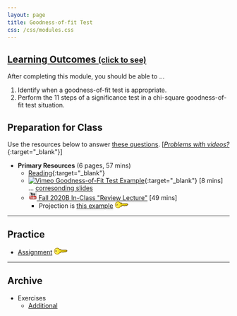 ```yaml
---
layout: page
title: Goodness-of-fit Test
css: /css/modules.css
---
```


<div class="panel-group-ILOs">
  <div class="panel panel-default">
    <div class="panel-heading">
      <h2 class="panel-title">
        <a data-toggle="collapse" href="#ILOs">Learning Outcomes <small>(click to see)</small></a>
      </h2>
    </div>
    <div id="ILOs" class="panel-collapse collapse">
      <div class="panel-body">

<p>After completing this module, you should be able to ...</p>

<ol>
  <li>Identify when a goodness-of-fit test is appropriate.</li>
  <li>Perform the 11 steps of a significance test in a chi-square goodness-of-fit test situation.</li>
</ol>
      </div>
    </div>
  </div>
</div>

## Preparation for Class

Use the resources below to answer [these questions](Prep/GOFTest). [[*Problems with videos?*](../resources/FAQs/videos){:target="_blank"}]

* **Primary Resources** (6 pages, 57 mins)
  * [Reading](http://derekogle.com/Book107/GOFTest.html){:target="_blank"}
  * [![Vimeo](../img/dhovid.png) Goodness-of-Fit Test Example](https://vimeo.com/user45324800/goftest-ex1){:target="_blank"} [8 mins] ... [corresonding slides](PPT/GOFTest_PPT.pptx)
  * [![YouTube](../img/youtube.png) Fall 2020B In-Class "Review Lecture"](https://youtu.be/sS3hhJU4FNA) [49 mins]
    * Projection is [this example](CE/GOFTest_CExmpl) [![Decoration](../img/key.png)](CE/KEY_GOFTest_CExmpl)
    
----

## Practice

* [Assignment](CE/GOFTest_CE1) [![Decoration](../img/key.png)](CE/KEY_GOFTest_CE)

----

## Archive

* Exercises
  * [Additional](CE/GOFTest_CE2)

